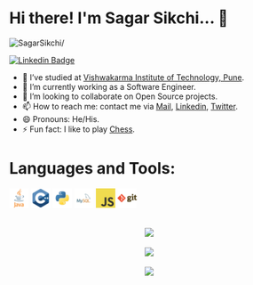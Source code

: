 # Hi there! I'm Sagar Sikchi... 👋

<p align="left"> <img src=https://komarev.com/ghpvc/?username=SagarSikchi alt=SagarSikchi/></p>

[![Linkedin Badge](https://img.shields.io/badge/-sagarsikchi-blue?style=flat-square&logo=Linkedin&logoColor=white&link=https://www.linkedin.com/in/sagar-sikchi/)](https://www.linkedin.com/in/sagar-sikchi/)

<!-- [![Linkedin Badge](https://img.shields.io/badge/-sagarsikchi-blue?style=flat-square&logo=Linkedin&logoColor=white&link=https://www.linkedin.com/in/sagar-sikchi/)](https://www.linkedin.com/in/sagar-sikchi/)   [![Portfolio Badge](https://img.shields.io/badge/-Portfolio-green?style=flat-square&logo=React&logoColor=white&link=https://www.linkedin.com/in/sagar-sikchi/)]() -->


<!--
**SagarSikchi/SagarSikchi** is a ✨ _special_ ✨ repository because its `README.md` (this file) appears on your GitHub profile.
Here are some ideas to get you started: -->
<!-- 
- 🤔 I’m looking for help with ... 
-->
- 🔭 I’ve studied at [Vishwakarma Institute of Technology, Pune](http://www.vit.edu/).
- 🌱 I’m currently working as a Software Engineer.
- 👯 I’m looking to collaborate on Open Source projects.
- 📫 How to reach me: contact me via [Mail](mailto:sikchisagar9330@gmail.com), [Linkedin](https://www.linkedin.com/in/sagar-sikchi/), [Twitter](https://twitter.com/sikchisagar).
- 😄 Pronouns: He/His.
- ⚡ Fun fact: I like to play [Chess](https://lichess.org/@/TowardsInfinity).


# **Languages and Tools:**

<!-- <code><img height="35" alt="C" src="https://raw.githubusercontent.com/github/explore/5c058a388828bb5fde0bcafd4bc867b5bb3f26f3/topics/c/c.png"></code> -->
<code><img height="35" alt="Java" src="https://raw.githubusercontent.com/github/explore/80688e429a7d4ef2fca1e82350fe8e3517d3494d/topics/java/java.png"></code>
<code><img height="35" alt="C++" src="https://raw.githubusercontent.com/github/explore/80688e429a7d4ef2fca1e82350fe8e3517d3494d/topics/cpp/cpp.png"></code>
<code><img height="35" alt="Python" src="https://raw.githubusercontent.com/github/explore/80688e429a7d4ef2fca1e82350fe8e3517d3494d/topics/python/python.png"></code>
<code><img height="35" alt="MySql" src="https://raw.githubusercontent.com/github/explore/80688e429a7d4ef2fca1e82350fe8e3517d3494d/topics/mysql/mysql.png"></code>
<code><img height="35" alt="JavaScript" src="https://raw.githubusercontent.com/github/explore/80688e429a7d4ef2fca1e82350fe8e3517d3494d/topics/javascript/javascript.png"></code>
<code><img height="35" alt="Git" src="https://raw.githubusercontent.com/github/explore/80688e429a7d4ef2fca1e82350fe8e3517d3494d/topics/git/git.png"></code>
<!-- <code><img height="35" alt="Linux" src="https://raw.githubusercontent.com/github/explore/80688e429a7d4ef2fca1e82350fe8e3517d3494d/topics/linux/linux.png"></code> -->
<!-- <code><img height="35" alt="Git" src="https://raw.githubusercontent.com/github/explore/80688e429a7d4ef2fca1e82350fe8e3517d3494d/topics/git/git.png"></code> -->

<br/>

<!-- [![Sagar Sikchi’s GitHub activity graph](https://activity-graph.herokuapp.com/graph?username=SagarSikchi&theme=react-dark&hide_border=true)](https://github.com/SagarSikchi/) -->



<div align="center">
  <a >
  <img align="center" src="https://github-readme-streak-stats.herokuapp.com/?user=SagarSikchi&theme=black-ice&hide_border=true" width="800">
  </a>
  <br/>
  <br/>
  
  <a href="https://github.com/SagarSikchi/github-readme-stats">
    <img align="center" src="https://github-readme-stats.vercel.app/api/top-langs/?username=SagarSikchi&theme=dark&hide_border=true&text_color=fff&icon_color=03e8fc&title_color=03e8fc&count_private=true" />
  </a>
 <br />
 <br />

 <a href="https://github.com/SagarSikchi/github-readme-stats">
    <img align="center" src="https://github-readme-stats.vercel.app/api?username=SagarSikchi&count_private=true&theme=dark&show_icons=true&hide_border=true&text_color=fff&icon_color=03e8fc&title_color=03e8fc&card_width=3&line_height=40" />
  </a>
</div>
<br>


